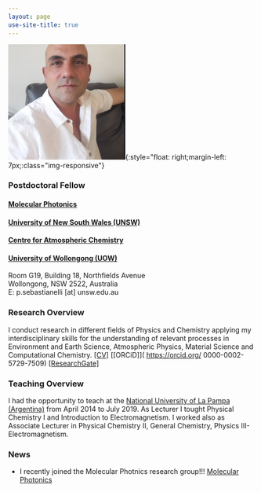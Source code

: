 ```yaml
---
layout: page
use-site-title: true
---
```


![profile-pic](/assets/img/Paolo_resized.png){:style="float: right;margin-left: 7px;:class="img-responsive"}
### Postdoctoral Fellow
#### [Molecular Photonics](https://molecularphotonics.sydney/)<br />
#### [University of New South Wales (UNSW)](https://www.unsw.edu.au/) <br />
#### [Centre for Atmospheric Chemistry](https://www.uow.edu.au/science-medicine-health/research/centre-for-atmospheric-chemistry/)<br />
#### [University of Wollongong (UOW)](https://www.uow.edu.au/) <br />

Room G19, Building 18, Northfields Avenue  
Wollongong, NSW 2522, Australia   
E: p.sebastianelli [at] unsw.edu.au 

### Research Overview

I conduct research in different fields of Physics and Chemistry applying my interdisciplinary skills for the understanding of relevant processes in Environment and Earth Science, Atmospheric Physics, Material Science and Computational Chemistry. 
[[CV]](pdfs/CV_pagina.pdf) [[ORCiD]]( https://orcid.org/
0000-0002-5729-7509) [[ResearchGate]](https://www.researchgate.net/profile/Paolo-Sebastianelli)

### Teaching Overview

I had the opportunity to teach at the [National University of La Pampa (Argentina)](https://www.unlpam.edu.ar/) from April 2014 to July 2019. As Lecturer I tought Physical Chemistry I and Introduction to Electromagnetism. I worked also as Associate Lecturer in Physical Chemistry II, General Chemistry, Physics III-Electromagnetism.  

### News

- I recently joined the Molecular Photnics research group!!! [Molecular Photonics](https://molecularphotonics.sydney/)<br />

